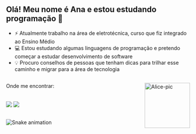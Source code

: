 ## Olá! Meu nome é Ana e estou estudando programação 👋

- ⚡ Atualmente trabalho na área de eletrotécnica, curso que fiz integrado ao Ensino Médio
- 💻 Estou estudando algumas linguagens de programação e pretendo começar a estudar desenvolvimento de software
- 💡 Procuro conselhos de pessoas que tenham dicas para trilhar esse caminho e migrar para a área de tecnologia
##

 <div>
 Onde me encontrar:
  <img align="right" alt="Alice-pic" height="124" src="https://media.discordapp.net/attachments/956341767769309248/962163004554772560/Webp.net-gifmaker2.gif?width=382&height=382">
 <br>
 <br>
 <br>
 <a href="https://www.linkedin.com/in/ana-alice-hoffmann-1471aa231/" target="_blank"><img src="https://img.shields.io/badge/-LinkedIn-%230077B5?style=for-the-badge&logo=linkedin&logoColor=white" target="_blank"></a>
 <a href="https://instagram.com/d_arcsoul?igshid=YmMyMTA2M2Y=" target="_blank"><img src="https://img.shields.io/badge/Instagram-E4405F?style=for-the-badge&logo=instagram&logoColor=white" target="_blank"></a>
 </div>
 
 ##
 
<div> 
 
  ![Snake animation](https://github.com/alicehoff/alicehoff/blob/output/github-contribution-grid-snake.svg)
 
</div>
